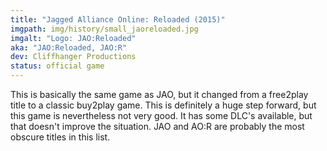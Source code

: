 ```yaml
---
title: "Jagged Alliance Online: Reloaded (2015)"
imgpath: img/history/small_jaoreloaded.jpg
imgalt: "Logo: JAO:Reloaded"
aka: "JAO:Reloaded, JAO:R"
dev: Cliffhanger Productions 
status: official game 
---
```


This is basically the same game as JAO, but it changed from a free2play title to a classic buy2play game.
This is definitely a huge step forward, but this game is nevertheless not very good. It has some DLC's available, but that doesn't improve the situation. JAO and AO:R are probably the most obscure titles in this list.

